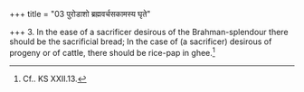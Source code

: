 +++
title = "03 पुरोडाशो ब्रह्मवर्चसकामस्य घृते"

+++
3. In the ease of a sacrificer desirous of the Brahman-splendour there should be the sacrificial bread; In the case of (a sacrificer) desirous of progeny or of cattle, there should be rice-pap in ghee.[^1]  


[^1]: Cf.. KS XXII.13. 
